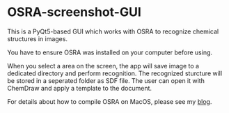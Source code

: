 # OSRA-screenshot-GUI
This is a PyQt5-based GUI which works with OSRA to recognize chemical structures in images.

You have to ensure OSRA was installed on your computer before using.

When you select a area on the screen, the app will save image to a dedicated directory and perform recognition. The recognized sturcture will be stored in a seperated folder as SDF file. The user can open it with ChemDraw and apply a template to the document.

For details about how to compile OSRA on MacOS, please see my [blog](https://blog.simonsun.top/sui-bi/compile-osra-on-mac/).